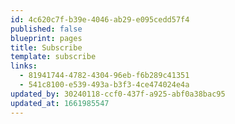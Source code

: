 ```yaml
---
id: 4c620c7f-b39e-4046-ab29-e095cedd57f4
published: false
blueprint: pages
title: Subscribe
template: subscribe
links:
  - 81941744-4782-4304-96eb-f6b289c41351
  - 541c8100-e539-493a-b3f3-4ce474024e4a
updated_by: 30240118-ccf0-437f-a925-abf0a38bac95
updated_at: 1661985547
---
```

